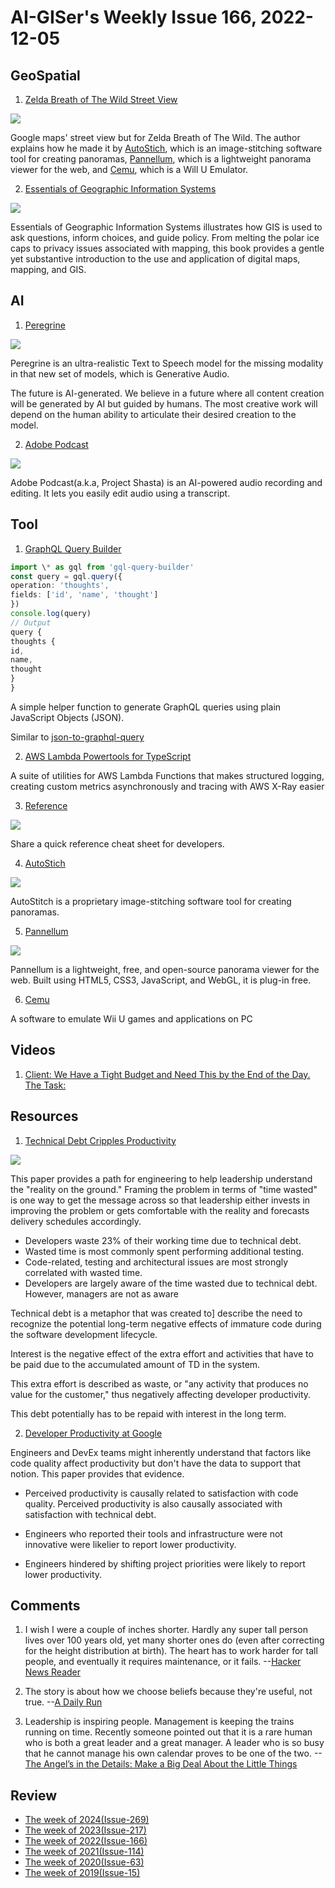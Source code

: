# AI-GISer's Weekly Issue 166, 2022-12-05

## GeoSpatial

1. [Zelda Breath of The Wild Street View](https://nassimsoftware.github.io/zeldabotwstreetview/)

![](https://cdn.beekka.com/blogimg/asset/202209/bg2022090513.webp)

Google maps' street view but for Zelda Breath of The Wild. The author explains how he made it by [AutoStich](http://matthewalunbrown.com/autostitch/autostitch.html), which is an image-stitching software tool for creating panoramas, [Pannellum](https://pannellum.org/), which is a lightweight panorama viewer for the web, and [Cemu](https://cemu.info/), which is a Will U Emulator.

2. [Essentials of Geographic Information Systems](https://saylordotorg.github.io/text_essentials-of-geographic-information-systems/index.html)

![](https://covers.vitalbook.com/vbid/9781453390818/width/200)

Essentials of Geographic Information Systems illustrates how GIS is used to ask questions, inform choices, and guide policy. From melting the polar ice caps to privacy issues associated with mapping, this book provides a gentle yet substantive introduction to the use and application of digital maps, mapping, and GIS.

## AI

1. [Peregrine](https://play.ht/blog/introducing-truly-realistic-text-to-speech-with-emotion-and-laughter/)

![](https://cdn.beekka.com/blogimg/asset/202209/bg2022092301.webp)

Peregrine is an ultra-realistic Text to Speech model for the missing modality in that new set of models, which is Generative Audio.

The future is AI-generated. We believe in a future where all content creation will be generated by AI but guided by humans. The most creative work will depend on the human ability to articulate their desired creation to the model.

2. [Adobe Podcast](https://pages.adobe.com/shasta/)

![](https://cdn.beekka.com/blogimg/asset/202209/bg2022092406.webp)

Adobe Podcast(a.k.a, Project Shasta) is an AI-powered audio recording and editing. It lets you easily edit audio using a transcript.

## Tool

1. [GraphQL Query Builder](https://github.com/atulmy/gql-query-builder)

```ts
import \* as gql from 'gql-query-builder'
const query = gql.query({
operation: 'thoughts',
fields: ['id', 'name', 'thought']
})
console.log(query)
// Output
query {
thoughts {
id,
name,
thought
}
}

```

A simple helper function to generate GraphQL queries using plain JavaScript Objects (JSON).

Similar to [json-to-graphql-query](https://github.com/vkolgi/json-to-graphql-query#readme)

2. [AWS Lambda Powertools for TypeScript](https://github.com/awslabs/aws-lambda-powertools-typescript)

A suite of utilities for AWS Lambda Functions that makes structured logging, creating custom metrics asynchronously and tracing with AWS X-Ray easier

3. [Reference](https://quickref.me/)

![](https://camo.githubusercontent.com/75afb122d3781f5e02d7bed70a41a06f59811eb09b428cec691bd4b9cd6550c5/68747470733a2f2f717569636b7265662e6d652f6173736574732f696d6167652f707265766965772e706e67)

Share a quick reference cheat sheet for developers.

4. [AutoStich](http://matthewalunbrown.com/autostitch/autostitch.html)

![](http://matthewalunbrown.com/autostitch/splash.png)

AutoStitch is a proprietary image-stitching software tool for creating panoramas.

5. [Pannellum](https://pannellum.org/)

![](https://blog.stackfindover.com/wp-content/uploads/2021/06/Pannellum.jpg)

Pannellum is a lightweight, free, and open-source panorama viewer for the web. Built using HTML5, CSS3, JavaScript, and WebGL, it is plug-in free.

6. [Cemu](https://cemu.info/)

A software to emulate Wii U games and applications on PC

## Videos

1. [Client: We Have a Tight Budget and Need This by the End of the Day. The Task:](https://twitter.com/i/status/1598175306866913281)

## Resources

1. [Technical Debt Cripples Productivity](https://abinoda.substack.com/p/tech-debt-productivity)

![](https://substackcdn.com/image/fetch/w_1272,c_limit,f_webp,q_auto:good,fl_progressive:steep/https%3A%2F%2Fbucketeer-e05bbc84-baa3-437e-9518-adb32be77984.s3.amazonaws.com%2Fpublic%2Fimages%2Fbd427365-e95c-47b8-885e-191627280e8c_1600x1213.png)

This paper provides a path for engineering to help leadership understand the "reality on the ground." Framing the problem in terms of "time wasted" is one way to get the message across so that leadership either invests in improving the problem or gets comfortable with the reality and forecasts delivery schedules accordingly.

- Developers waste 23% of their working time due to technical debt.
- Wasted time is most commonly spent performing additional testing.
- Code-related, testing and architectural issues are most strongly correlated with wasted time.
- Developers are largely aware of the time wasted due to technical debt. However, managers are not as aware

Technical debt is a metaphor that was created to] describe the need to recognize the potential long-term negative effects of immature code during the software development lifecycle.

Interest is the negative effect of the extra effort and activities that have to be paid due to the accumulated amount of TD in the system.

This extra effort is described as waste, or "any activity that produces no value for the customer," thus negatively affecting developer productivity.

This debt potentially has to be repaid with interest in the long term.

2. [Developer Productivity at Google](https://abinoda.substack.com/p/developer-productivity-at-google)

Engineers and DevEx teams might inherently understand that factors like code quality affect productivity but don't have the data to support that notion. This paper provides that evidence.

- Perceived productivity is causally related to satisfaction with code quality. Perceived productivity is also causally associated with satisfaction with technical debt.

- Engineers who reported their tools and infrastructure were not innovative were likelier to report lower productivity.

- Engineers hindered by shifting project priorities were likely to report lower productivity.

## Comments

1. I wish I were a couple of inches shorter. Hardly any super tall person lives over 100 years old, yet many shorter ones do (even after correcting for the height distribution at birth). The heart has to work harder for tall people, and eventually it requires maintenance, or it fails.
   --[Hacker News Reader](https://news.ycombinator.com/item?id=32860600)

2. The story is about how we choose beliefs because they're useful, not true.
   --[A Daily Run](https://sive.rs/run)

3. Leadership is inspiring people. Management is keeping the trains running on time. Recently someone pointed out that it is a rare human who is both a great leader and a great manager. A leader who is so busy that he cannot manage his own calendar proves to be one of the two.
   --[The Angel’s in the Details: Make a Big Deal About the Little Things](https://dunn.medium.com/make-a-big-deal-about-the-little-things-49044db95b3f)

## Review

- [The week of 2024(Issue-269)](../2024/issue-269.md)
- [The week of 2023(Issue-217)](../2023/issue-217.md)
- [The week of 2022(Issue-166)](../2022/issue-166.md)
- [The week of 2021(Issue-114)](../2021/issue-114.md)
- [The week of 2020(Issue-63)](../2020/issue-63.md)
- [The week of 2019(Issue-15)](../2019/issue-15.md)
